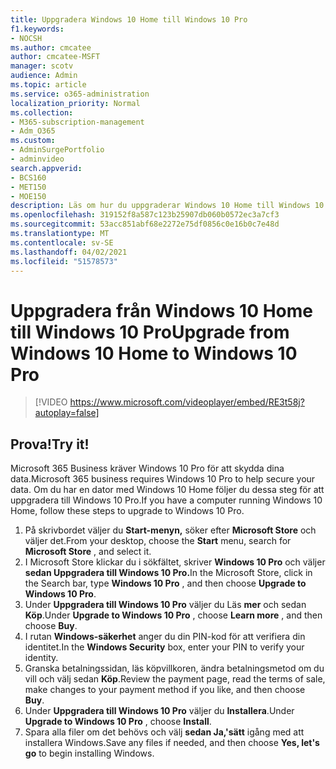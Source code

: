 ```yaml
---
title: Uppgradera Windows 10 Home till Windows 10 Pro
f1.keywords:
- NOCSH
ms.author: cmcatee
author: cmcatee-MSFT
manager: scotv
audience: Admin
ms.topic: article
ms.service: o365-administration
localization_priority: Normal
ms.collection:
- M365-subscription-management
- Adm_O365
ms.custom:
- AdminSurgePortfolio
- adminvideo
search.appverid:
- BCS160
- MET150
- MOE150
description: Läs om hur du uppgraderar Windows 10 Home till Windows 10 Pro.
ms.openlocfilehash: 319152f8a587c123b25907db060b0572ec3a7cf3
ms.sourcegitcommit: 53acc851abf68e2272e75df0856c0e16b0c7e48d
ms.translationtype: MT
ms.contentlocale: sv-SE
ms.lasthandoff: 04/02/2021
ms.locfileid: "51578573"
---
```

# <a name="upgrade-from-windows-10-home-to-windows-10-pro"></a><span data-ttu-id="c919f-103">Uppgradera från Windows 10 Home till Windows 10 Pro</span><span class="sxs-lookup"><span data-stu-id="c919f-103">Upgrade from Windows 10 Home to Windows 10 Pro</span></span>

> [!VIDEO https://www.microsoft.com/videoplayer/embed/RE3t58j?autoplay=false]

## <a name="try-it"></a><span data-ttu-id="c919f-104">Prova!</span><span class="sxs-lookup"><span data-stu-id="c919f-104">Try it!</span></span>

<span data-ttu-id="c919f-105">Microsoft 365 Business kräver Windows 10 Pro för att skydda dina data.</span><span class="sxs-lookup"><span data-stu-id="c919f-105">Microsoft 365 business requires Windows 10 Pro to help secure your data.</span></span> <span data-ttu-id="c919f-106">Om du har en dator med Windows 10 Home följer du dessa steg för att uppgradera till Windows 10 Pro.</span><span class="sxs-lookup"><span data-stu-id="c919f-106">If you have a computer running Windows 10 Home, follow these steps to upgrade to Windows 10 Pro.</span></span>

1. <span data-ttu-id="c919f-107">På skrivbordet väljer du  **Start-menyn,**  söker efter  **Microsoft Store** och väljer det.</span><span class="sxs-lookup"><span data-stu-id="c919f-107">From your desktop, choose the  **Start**  menu, search for  **Microsoft Store** , and select it.</span></span>
2. <span data-ttu-id="c919f-108">I Microsoft Store klickar du i sökfältet, skriver **Windows 10 Pro** och väljer **sedan Uppgradera till Windows 10 Pro.**</span><span class="sxs-lookup"><span data-stu-id="c919f-108">In the Microsoft Store, click in the Search bar, type  **Windows 10 Pro** , and then choose  **Upgrade to Windows 10 Pro**.</span></span>
3. <span data-ttu-id="c919f-109">Under  **Uppgradera till Windows 10 Pro** väljer du Läs  **mer** och sedan  **Köp**.</span><span class="sxs-lookup"><span data-stu-id="c919f-109">Under  **Upgrade to Windows 10 Pro** , choose  **Learn more** , and then choose  **Buy**.</span></span>
4. <span data-ttu-id="c919f-110">I rutan  **Windows-säkerhet**  anger du din PIN-kod för att verifiera din identitet.</span><span class="sxs-lookup"><span data-stu-id="c919f-110">In the  **Windows Security**  box, enter your PIN to verify your identity.</span></span>
5. <span data-ttu-id="c919f-111">Granska betalningssidan, läs köpvillkoren, ändra betalningsmetod om du vill och välj sedan  **Köp**.</span><span class="sxs-lookup"><span data-stu-id="c919f-111">Review the payment page, read the terms of sale, make changes to your payment method if you like, and then choose  **Buy**.</span></span>
6. <span data-ttu-id="c919f-112">Under  **Uppgradera till Windows 10 Pro** väljer du  **Installera**.</span><span class="sxs-lookup"><span data-stu-id="c919f-112">Under  **Upgrade to Windows 10 Pro** , choose  **Install**.</span></span>
7. <span data-ttu-id="c919f-113">Spara alla filer om det behövs och välj  **sedan Ja,&#39;sätt**  igång med att installera Windows.</span><span class="sxs-lookup"><span data-stu-id="c919f-113">Save any files if needed, and then choose  **Yes, let&#39;s go**  to begin installing Windows.</span></span>